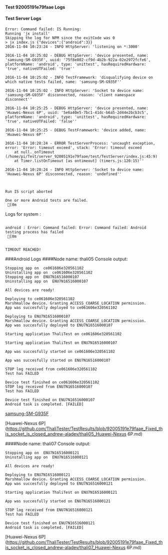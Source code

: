#### Test 92005191e79faae Logs

#### Test Server Logs
```
Error: Command failed: IS Running:
Running 'jx install'
Skipping the log for NPM since the exitCode was 0
> jx index.js {"devices":{"android":3}}
2016-11-04 10:23:24 - INFO HttpServer: 'listening on *:3000'

2016-11-04 10:25:02 - DEBUG HttpServer: 'device presented, name: 'samsung-SM-G935F', uuid: '75f8e802-cf9d-4b2b-922a-02e2972fcfe6', platformName: 'android', type: 'unittest', hasRequiredHardware: 'true', nativeUTFailed: 'true''

2016-11-04 10:25:02 - INFO TestFramework: 'disqualifying device on which native tests failed, name: 'samsung-SM-G935F''

2016-11-04 10:25:02 - INFO HttpServer: 'Socket to device name: 'samsung-SM-G935F' disconnected, reason: 'client namespace disconnect''

2016-11-04 10:25:25 - DEBUG HttpServer: 'device presented, name: 'Huawei-Nexus 6P', uuid: '5e6a40e5-7bc1-41dc-b6a5-2d44e2bcb3c5', platformName: 'android', type: 'unittest', hasRequiredHardware: 'true', nativeUTFailed: 'false''

2016-11-04 10:25:25 - DEBUG TestFramework: 'device added, name: 'Huawei-Nexus 6P''

2016-11-04 10:28:24 - ERROR TestServerProcess: 'uncaught exception, error: 'Error: timeout exceed', stack: 'Error: timeout exceed
    at null._onTimeout (/home/pi/Test/server_92005191e79faae/test/TestServer/index.js:45:9)
    at Timer.listOnTimeout [as ontimeout] (timers.js:120:15)''

2016-11-04 10:28:24 - INFO HttpServer: 'Socket to device name: 'Huawei-Nexus 6P' disconnected, reason: 'undefined''


 
Run IS script aborted
 
One or more Android tests are failed.
 [0m

```


Logs for system : 
```

android : Error: Command failed: Error: Command failed: Android testing process has failed
 [0m


TIMEOUT REACHED!
```
###Android Logs
####Node name: thali05
Console output:
```
Stopping app on  ce061606e320561102
Uninstalling app on  ce061606e320561102
Stopping app on  ENU7N16516000107
Uninstalling app on  ENU7N16516000107

All devices are ready!

Deploying to ce061606e320561102
Marshmallow device. Granting ACCESS_COARSE_LOCATION permission.
App was succesfully deployed to ce061606e320561102

Deploying to ENU7N16516000107
Marshmallow device. Granting ACCESS_COARSE_LOCATION permission.
App was succesfully deployed to ENU7N16516000107

Starting application ThaliTest on ce061606e320561102

Starting application ThaliTest on ENU7N16516000107

App was succesfully started on ce061606e320561102

App was succesfully started on ENU7N16516000107

STOP log received from ce061606e320561102
Test has FAILED

Device test finished on ce061606e320561102 
STOP log received from ENU7N16516000107
Test has FAILED

Device test finished on ENU7N16516000107 
Android task is completed. [FAILED]
```
[samsung-SM-G935F](https://github.com/ThaliTester/TestResults/blob/92005191e79faae_Fixed_this_socket_is_closed_andrew-aladev/thali05_samsung-SM-G935F.md)

[Huawei-Nexus 6P](https://github.com/ThaliTester/TestResults/blob/92005191e79faae_Fixed_this_socket_is_closed_andrew-aladev/thali05_Huawei-Nexus 6P.md)

####Node name: thali07
Console output:
```
Stopping app on  ENU7N16516000121
Uninstalling app on  ENU7N16516000121

All devices are ready!

Deploying to ENU7N16516000121
Marshmallow device. Granting ACCESS_COARSE_LOCATION permission.
App was succesfully deployed to ENU7N16516000121

Starting application ThaliTest on ENU7N16516000121

App was succesfully started on ENU7N16516000121

STOP log received from ENU7N16516000121
Test has FAILED

Device test finished on ENU7N16516000121 
Android task is completed. [FAILED]
```
[Huawei-Nexus 6P](https://github.com/ThaliTester/TestResults/blob/92005191e79faae_Fixed_this_socket_is_closed_andrew-aladev/thali07_Huawei-Nexus 6P.md)




